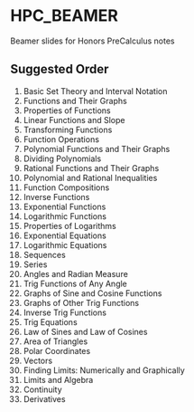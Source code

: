 # HPC_BEAMER
Beamer slides for Honors PreCalculus notes

## Suggested Order

<ol>
  <li>Basic Set Theory and Interval Notation</li>
  <li>Functions and Their Graphs</li>
  <li>Properties of Functions</li>
  <li>Linear Functions and Slope</li>
  <li>Transforming Functions</li>
  <li>Function Operations</li>
  <li>Polynomial Functions and Their Graphs</li>
  <li>Dividing Polynomials</li>
  <li>Rational Functions and Their Graphs</li>
  <li>Polynomial and Rational Inequalities</li>
  <li>Function Compositions</li>
  <li>Inverse Functions</li>
  <li>Exponential Functions</li>
  <li>Logarithmic Functions</li>
  <li>Properties of Logarithms</li>
  <li>Exponential Equations</li>
  <li>Logarithmic Equations</li>
  <li>Sequences</li>
  <li>Series</li>
  <li>Angles and Radian Measure</li>
  <li>Trig Functions of Any Angle</li>
  <li>Graphs of Sine and Cosine Functions</li>
  <li>Graphs of Other Trig Functions</li>
  <li>Inverse Trig Functions</li>
  <li>Trig Equations</li>
  <li>Law of Sines and Law of Cosines</li>
  <li>Area of Triangles</li>
  <li>Polar Coordinates</li>
  <li>Vectors</li>
  <li>Finding Limits: Numerically and Graphically</li>
  <li>Limits and Algebra</li>
  <li>Continuity</li>
  <li>Derivatives</li>
</ol>
